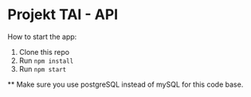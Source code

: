 # Projekt TAI - API
How to start the app:

1. Clone this repo
2. Run `npm install`
3. Run `npm start`

** Make sure you use postgreSQL instead of mySQL for this code base.
